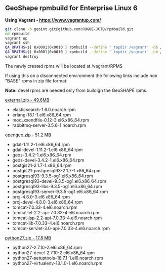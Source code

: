 GeoShape rpmbuild for Enterprise Linux 6
----------------------

__Using Vagrant - https://www.vagrantup.com/__

```bash
git clone -b geoint git@github.com:ROGUE-JCTD/rpmbuild.git
cd rpmbuild
vagrant up
vagrant ssh
QA_RPATHS=$[ 0x0001|0x0010 ] rpmbuild --define '_topdir /vagrant' -bb /vagrant/SPECS/geoshape.spec
QA_RPATHS=$[ 0x0001|0x0010 ] rpmbuild --define '_topdir /vagrant' -bb /vagrant/SPECS/geoshape-geoserver.spec
vagrant destroy
```

The newly created rpms will be located at /vagrant/RPMS

If using this on a disconnected environment the following links include non "BASE" rpms in zip file format:

__Note:__ devel rpms are needed only from buildign the GeoSHAPE rpms.

[external.zip - 49.6MB](http://yum.geoshape.org/zip/external.zip)
- elasticsearch-1.6.0.noarch.rpm
- erlang-18.1-1.el6.x86_64.rpm
- mod_xsendfile-0.12-3.el6.x86_64.rpm
- rabbitmq-server-3.5.6-1.noarch.rpm

[opengeo.zip - 51.2 MB](http://yum.geoshape.org/zip/opengeo.zip)
- gdal-1.11.2-1.el6.x86_64.rpm
- gdal-devel-1.11.2-1.el6.x86_64.rpm
- geos-3.4.2-1.el6.x86_64.rpm
- geos-devel-3.4.2-1.el6.x86_64.rpm
- postgis21-2.1.7-1.x86_64.rpm
- postgis21-postgresql93-2.1.7-1.x86_64.rpm
- postgresql93-9.3.5-og1.el6.x86_64.rpm
- postgresql93-devel-9.3.5-og1.el6.x86_64.rpm
- postgresql93-libs-9.3.5-og1.el6.x86_64.rpm
- postgresql93-server-9.3.5-og1.el6.x86_64.rpm
- proj-4.8.0-3.el6.x86_64.rpm
- proj-devel-4.8.0-3.el6.x86_64.rpm
- tomcat-7.0.33-4.el6.noarch.rpm
- tomcat-el-2.2-api-7.0.33-4.el6.noarch.rpm
- tomcat-jsp-2.2-api-7.0.33-4.el6.noarch.rpm
- tomcat-lib-7.0.33-4.el6.noarch.rpm
- tomcat-servlet-3.0-api-7.0.33-4.el6.noarch.rpm

[python27.zip - 17.8 MB](http://yum.geoshape.org/zip/python27.zip)
- python27-2.7.10-2.el6.x86_64.rpm
- python27-devel-2.7.10-2.el6.x86_64.rpm
- python27-setuptools-18.7.1-1.el6.noarch.rpm
- python27-virtualenv-13.1.0-1.el6.noarch.rpm
